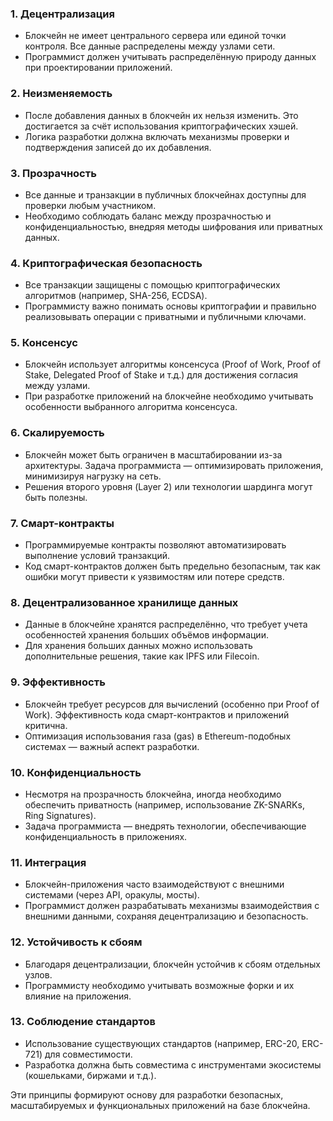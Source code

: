 ### 1. **Децентрализация**

* Блокчейн не имеет центрального сервера или единой точки контроля. Все данные распределены между узлами сети.
* Программист должен учитывать распределённую природу данных при проектировании приложений.

### 2. **Неизменяемость**

* После добавления данных в блокчейн их нельзя изменить. Это достигается за счёт использования криптографических хэшей.
* Логика разработки должна включать механизмы проверки и подтверждения записей до их добавления.

### 3. **Прозрачность**

* Все данные и транзакции в публичных блокчейнах доступны для проверки любым участником.
* Необходимо соблюдать баланс между прозрачностью и конфиденциальностью, внедряя методы шифрования или приватных данных.

### 4. **Криптографическая безопасность**

* Все транзакции защищены с помощью криптографических алгоритмов (например, SHA-256, ECDSA).
* Программисту важно понимать основы криптографии и правильно реализовывать операции с приватными и публичными ключами.

### 5. **Консенсус**

* Блокчейн использует алгоритмы консенсуса (Proof of Work, Proof of Stake, Delegated Proof of Stake и т.д.) для достижения согласия между узлами.
* При разработке приложений на блокчейне необходимо учитывать особенности выбранного алгоритма консенсуса.

### 6. **Скалируемость**

* Блокчейн может быть ограничен в масштабировании из-за архитектуры. Задача программиста — оптимизировать приложения, минимизируя нагрузку на сеть.
* Решения второго уровня (Layer 2) или технологии шардинга могут быть полезны.

### 7. **Смарт-контракты**

* Программируемые контракты позволяют автоматизировать выполнение условий транзакций.
* Код смарт-контрактов должен быть предельно безопасным, так как ошибки могут привести к уязвимостям или потере средств.

### 8. **Децентрализованное хранилище данных**

* Данные в блокчейне хранятся распределённо, что требует учета особенностей хранения больших объёмов информации.
* Для хранения больших данных можно использовать дополнительные решения, такие как IPFS или Filecoin.

### 9. **Эффективность**

* Блокчейн требует ресурсов для вычислений (особенно при Proof of Work). Эффективность кода смарт-контрактов и приложений критична.
* Оптимизация использования газа (gas) в Ethereum-подобных системах — важный аспект разработки.

### 10. **Конфиденциальность**

* Несмотря на прозрачность блокчейна, иногда необходимо обеспечить приватность (например, использование ZK-SNARKs, Ring Signatures).
* Задача программиста — внедрять технологии, обеспечивающие конфиденциальность в приложениях.

### 11. **Интеграция**

* Блокчейн-приложения часто взаимодействуют с внешними системами (через API, оракулы, мосты).
* Программист должен разрабатывать механизмы взаимодействия с внешними данными, сохраняя децентрализацию и безопасность.

### 12. **Устойчивость к сбоям**

* Благодаря децентрализации, блокчейн устойчив к сбоям отдельных узлов.
* Программисту необходимо учитывать возможные форки и их влияние на приложения.

### 13. **Соблюдение стандартов**

* Использование существующих стандартов (например, ERC-20, ERC-721) для совместимости.
* Разработка должна быть совместима с инструментами экосистемы (кошельками, биржами и т.д.).

Эти принципы формируют основу для разработки безопасных, масштабируемых и функциональных приложений на базе блокчейна.
